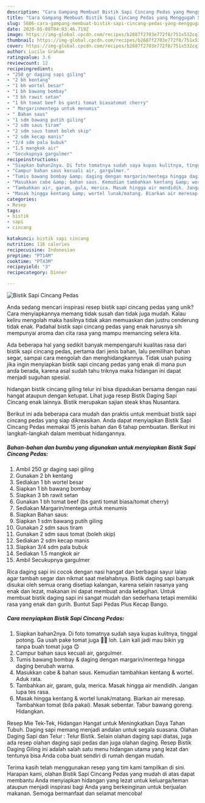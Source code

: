 ```yaml
---
description: "Cara Gampang Membuat Bistik Sapi Cincang Pedas yang Menggugah Selera"
title: "Cara Gampang Membuat Bistik Sapi Cincang Pedas yang Menggugah Selera"
slug: 5606-cara-gampang-membuat-bistik-sapi-cincang-pedas-yang-menggugah-selera
date: 2020-05-08T04:03:46.719Z
image: https://img-global.cpcdn.com/recipes/b2687f2703e772f8/751x532cq70/bistik-sapi-cincang-pedas-foto-resep-utama.jpg
thumbnail: https://img-global.cpcdn.com/recipes/b2687f2703e772f8/751x532cq70/bistik-sapi-cincang-pedas-foto-resep-utama.jpg
cover: https://img-global.cpcdn.com/recipes/b2687f2703e772f8/751x532cq70/bistik-sapi-cincang-pedas-foto-resep-utama.jpg
author: Lucile Graham
ratingvalue: 3.6
reviewcount: 12
recipeingredient:
- "250 gr daging sapi giling"
- "2 bh kentang"
- "1 bh wortel besar"
- "1 bh bawang bombay"
- "3 bh rawit setan"
- "1 bh tomat beef bs ganti tomat biasatomat cherry"
- " Margarinmentega untuk menumis"
- " Bahan saus"
- "1 sdm bawang putih giling"
- "2 sdm saus tiram"
- "2 sdm saus tomat boleh skip"
- "2 sdm kecap manis"
- "3/4 sdm pala bubuk"
- "1.5 mangkok air"
- "Secukupnya gargulmer"
recipeinstructions:
- "Siapkan bahan2nya. Di foto tomatnya sudah saya kupas kulitnya, tinggal potong. Ga usah pake tomat juga 👍🏻 loh. Lain kali jadi mau bikin yg tanpa buah tomat juga 😊"
- "Campur bahan saus kecuali air, gargulmer."
- "Tumis bawang bombay &amp; daging dengan margarin/mentega hingga daging berubah warna."
- "Masukkan cabe &amp; bahan saus. Kemudian tambahkan kentang &amp; wortel. Aduk rata."
- "Tambahkan air, garam, gula, merica. Masak hingga air mendidih. Jangan lupa tes rasa."
- "Masak hingga kentang &amp; wortel lunak/matang. Biarkan air meresap. Tambahkan tomat (bila pakai). Masak sebentar. Tabur bawang goreng. Hidangkan."
categories:
- Resep
tags:
- bistik
- sapi
- cincang

katakunci: bistik sapi cincang 
nutrition: 116 calories
recipecuisine: Indonesian
preptime: "PT14M"
cooktime: "PT43M"
recipeyield: "3"
recipecategory: Dinner

---
```



![Bistik Sapi Cincang Pedas](https://img-global.cpcdn.com/recipes/b2687f2703e772f8/751x532cq70/bistik-sapi-cincang-pedas-foto-resep-utama.jpg)

Anda sedang mencari inspirasi resep bistik sapi cincang pedas yang unik? Cara menyiapkannya memang tidak susah dan tidak juga mudah. Kalau keliru mengolah maka hasilnya tidak akan memuaskan dan justru cenderung tidak enak. Padahal bistik sapi cincang pedas yang enak harusnya sih mempunyai aroma dan cita rasa yang mampu memancing selera kita.

Ada beberapa hal yang sedikit banyak mempengaruhi kualitas rasa dari bistik sapi cincang pedas, pertama dari jenis bahan, lalu pemilihan bahan segar, sampai cara mengolah dan menghidangkannya. Tidak usah pusing jika ingin menyiapkan bistik sapi cincang pedas yang enak di mana pun anda berada, karena asal sudah tahu triknya maka hidangan ini dapat menjadi suguhan spesial.

hidangan bistik cincang giling telur ini bisa dipadukan bersama dengan nasi hangat ataupun dengan ketupat. Lihat juga resep Bistik Daging Sapi Cincang enak lainnya. Bistik merupakan sajian steak khas Nusantara.


Berikut ini ada beberapa cara mudah dan praktis untuk membuat bistik sapi cincang pedas yang siap dikreasikan. Anda dapat menyiapkan Bistik Sapi Cincang Pedas memakai 15 jenis bahan dan 6 tahap pembuatan. Berikut ini langkah-langkah dalam membuat hidangannya.

<!--inarticleads1-->

##### Bahan-bahan dan bumbu yang digunakan untuk menyiapkan Bistik Sapi Cincang Pedas:

1. Ambil 250 gr daging sapi giling
1. Gunakan 2 bh kentang
1. Sediakan 1 bh wortel besar
1. Siapkan 1 bh bawang bombay
1. Siapkan 3 bh rawit setan
1. Gunakan 1 bh tomat beef (bs ganti tomat biasa/tomat cherry)
1. Sediakan  Margarin/mentega untuk menumis
1. Siapkan  Bahan saus:
1. Siapkan 1 sdm bawang putih giling
1. Gunakan 2 sdm saus tiram
1. Gunakan 2 sdm saus tomat (boleh skip)
1. Sediakan 2 sdm kecap manis
1. Siapkan 3/4 sdm pala bubuk
1. Sediakan 1.5 mangkok air
1. Ambil Secukupnya gargulmer


Rica daging sapi ini cocok dengan nasi hangat dan berbagai sayur lalap agar tambah segar dan nikmat saat melahabnya. Bistik daging sapi banyak disukai oleh semua orang disetiap kalangan, karena selain rasanya yang enak dan lezat, makanan ini dapat membuat anda ketagihan. Untuk membuat bistik daging sapi ini sangat mudah dan sederhana tetapi memiliki rasa yang enak dan gurih. Buntut Sapi Pedas Plus Kecap Bango. 

<!--inarticleads2-->

##### Cara menyiapkan Bistik Sapi Cincang Pedas:

1. Siapkan bahan2nya. Di foto tomatnya sudah saya kupas kulitnya, tinggal potong. Ga usah pake tomat juga 👍🏻 loh. Lain kali jadi mau bikin yg tanpa buah tomat juga 😊
1. Campur bahan saus kecuali air, gargulmer.
1. Tumis bawang bombay &amp; daging dengan margarin/mentega hingga daging berubah warna.
1. Masukkan cabe &amp; bahan saus. Kemudian tambahkan kentang &amp; wortel. Aduk rata.
1. Tambahkan air, garam, gula, merica. Masak hingga air mendidih. Jangan lupa tes rasa.
1. Masak hingga kentang &amp; wortel lunak/matang. Biarkan air meresap. Tambahkan tomat (bila pakai). Masak sebentar. Tabur bawang goreng. Hidangkan.


Resep Mie Tek-Tek, Hidangan Hangat untuk Meningkatkan Daya Tahan Tubuh. Daging sapi memang menjadi andalan untuk segala suasana. Olahan Daging Sapi dan Telur : Telur Bistik. Selain olahan daging sapi diatas, juga ada resep olahan daging sapi pedas dan juga olahan daging. Resep Bistik Daging Giling ini adalah salah satu menu hidangan utama yang lezat dan tentunya bisa Anda coba buat sendiri di rumah dengan mudah. 

Terima kasih telah menggunakan resep yang tim kami tampilkan di sini. Harapan kami, olahan Bistik Sapi Cincang Pedas yang mudah di atas dapat membantu Anda menyiapkan hidangan yang lezat untuk keluarga/teman ataupun menjadi inspirasi bagi Anda yang berkeinginan untuk berjualan makanan. Semoga bermanfaat dan selamat mencoba!
